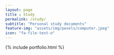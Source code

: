 ```yaml
---
layout: page
title : Study
permalink: /study/
subtitle: "Personal study documents"
feature-img: "assets/img/pexels/computer.jpeg"
icon: "fa-file-text-o"
---
```


{% include portfolio.html %}
